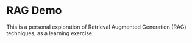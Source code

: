 # RAG Demo

This is a personal exploration of Retrieval Augmented Generation (RAG) techniques, as a learning exercise.
